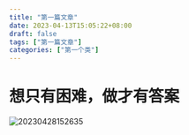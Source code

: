 ```yaml
---
title: "第一篇文章"
date: 2023-04-13T15:05:22+08:00
draft: false
tags: ["第一篇文章"]
categories: ["第一个类"]
---
```


# 想只有困难，做才有答案

![20230428152635](https://cdn.jsdelivr.net/gh/mycherish/imgCloud/vscode/20230428152635.png)